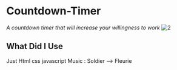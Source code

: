 # Countdown-Timer
 *A countdown timer that will increase your willingness to work*
![2](https://user-images.githubusercontent.com/51884151/126074367-59a8abf8-3a15-4a2b-a659-1d73fb47a575.png)
## What Did I Use
  Just Html css javascript
  Music : Soldier --> Fleurie

